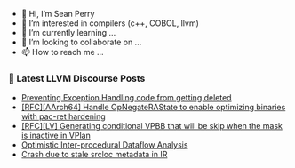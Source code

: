 - 👋 Hi, I’m Sean Perry
- 👀 I’m interested in compilers (c++, COBOL, llvm)
- 🌱 I’m currently learning ...
- 💞️ I’m looking to collaborate on ...
- 📫 How to reach me ...

<!---
s66perry/s66perry is a ✨ special ✨ repository because its `README.md` (this file) appears on your GitHub profile.
You can click the Preview link to take a look at your changes.
--->
### 📕 Latest LLVM Discourse Posts

<!-- DISCOURSE-LLVM:START -->
- [Preventing Exception Handling code from getting deleted](https://discourse.llvm.org/t/preventing-exception-handling-code-from-getting-deleted/86519#post_6)
- [[RFC][AArch64] Handle OpNegateRAState to enable optimizing binaries with pac-ret hardening](https://discourse.llvm.org/t/rfc-aarch64-handle-opnegaterastate-to-enable-optimizing-binaries-with-pac-ret-hardening/86594#post_1)
- [[RFC][LV] Generating conditional VPBB that will be skip when the mask is inactive in VPlan](https://discourse.llvm.org/t/rfc-lv-generating-conditional-vpbb-that-will-be-skip-when-the-mask-is-inactive-in-vplan/86591#post_1)
- [Optimistic Inter-procedural Dataflow Analysis](https://discourse.llvm.org/t/optimistic-inter-procedural-dataflow-analysis/86567#post_5)
- [Crash due to stale srcloc metadata in IR](https://discourse.llvm.org/t/crash-due-to-stale-srcloc-metadata-in-ir/86568#post_4)
<!-- DISCOURSE-LLVM:END -->
